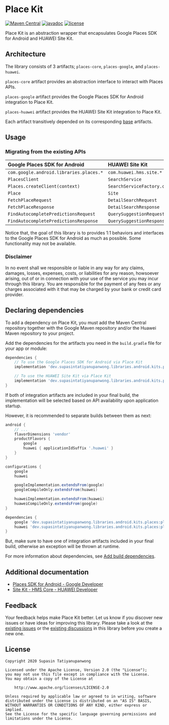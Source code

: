 # Place Kit

[![Maven Central](https://maven-badges.herokuapp.com/maven-central/dev.supasintatiyanupanwong.libraries.android.kits.places/places-core/badge.svg)](https://search.maven.org/search?q=g:dev.supasintatiyanupanwong.libraries.android.kits.places)
[![javadoc](https://javadoc.io/badge2/dev.supasintatiyanupanwong.libraries.android.kits.places/places-core/javadoc.svg)](https://javadoc.io/doc/dev.supasintatiyanupanwong.libraries.android.kits.places/places-core)
[![license](https://img.shields.io/github/license/SupasinTatiyanupanwong/place-kit-android.svg)](https://www.apache.org/licenses/LICENSE-2.0)

Place Kit is an abstraction wrapper that encapsulates Google Places SDK for Android and HUAWEI Site Kit.

## Architecture

The library consists of 3 artifacts; `places-core`, `places-google`, and `places-huawei`.

`places-core` artifact provides an abstraction interface to interact with Places APIs.

`places-google` artifact provides the Google Places SDK for Android integration to Place Kit.

`places-huawei` artifact provides the HUAWEI Site Kit integration to Place Kit.

Each artifact transitively depended on its corresponding [base](https://github.com/SupasinTatiyanupanwong/android-kits-base) artifacts.

## Usage

### Migrating from the existing APIs

| Google Places SDK for Android             | HUAWEI Site Kit                         | Place Kit                                                      |
|:----------------------------------------- |:--------------------------------------- |:-------------------------------------------------------------- |
| ``com.google.android.libraries.places.*`` | ``com.huawei.hms.site.*``               | ``dev.supasintatiyanupanwong.libraries.android.kits.places.*`` |
| ``PlacesClient``                          | ``SearchService``                       | ``PlacesClient``                                               |
| ``Places.createClient(context)``          | ``SearchServiceFactory.create(context)``| ``PlaceKit.createClient(context)``                             |
| ``Place``                                 | ``Site``                                | ``Place``                                                      |
| ``FetchPlaceRequest``                     | ``DetailSearchRequest``                 | ``FetchPlaceRequest``                                          |
| ``FetchPlaceResponse``                    | ``DetailSearchResponse``                | ``FetchPlaceResponse``                                         |
| ``FindAutocompletePredictionsRequest``    | ``QuerySuggestionRequest``              | ``FindAutocompletePredictionsRequest``                         |
| ``FindAutocompletePredictionsResponse``   | ``QuerySuggestionResponse``             | ``FindAutocompletePredictionsResponse``                        |

Notice that, the goal of this library is to provides 1:1 behaviors and interfaces to the Google Places SDK for Android as much as possible. Some functionality may not be available.

### Disclaimer

In no event shall we responsible or liable in any way for any claims, damages, losses, expenses, costs, or liabilities for any reason, howsoever arising, out of or in connection with your use of the service you may incur through this library. You are responsible for the payment of any fees or any charges associated with it that may be charged by your bank or credit card provider.

## Declaring dependencies

To add a dependency on Place Kit, you must add the Maven Central repository together with the Google Maven repository and/or the Huawei Maven repository to your project.

Add the dependencies for the artifacts you need in the `build.gradle` file for your app or module:

```groovy
dependencies {
    // To use the Google Places SDK for Android via Place Kit
    implementation 'dev.supasintatiyanupanwong.libraries.android.kits.places:places-google:1.0.0'

    // To use the HUAWEI Site Kit via Place Kit
    implementation 'dev.supasintatiyanupanwong.libraries.android.kits.places:places-huawei:1.0.0'
}
```

If both of integration artifacts are included in your final build, the implementation will be selected based on API availability upon application startup.

However, it is recommended to separate builds between them as next:

```groovy
android {
    // ...
    flavorDimensions 'vendor'
    productFlavors {
        google
        huawei { applicationIdSuffix '.huawei' }
    }
}

configurations {
    google
    huawei

    googleImplementation.extendsFrom(google)
    googleCompileOnly.extendsFrom(huawei)

    huaweiImplementation.extendsFrom(huawei)
    huaweiCompileOnly.extendsFrom(google)
}

dependencies {
    google 'dev.supasintatiyanupanwong.libraries.android.kits.places:places-google:1.0.0'
    huawei 'dev.supasintatiyanupanwong.libraries.android.kits.places:places-huawei:1.0.0'
}
```

But, make sure to have one of integration artifacts included in your final build, otherwise an exception will be thrown at runtime.

For more information about dependencies, see [Add build dependencies](https://developer.android.com/studio/build/dependencies).

## Additional documentation

* [Places SDK for Android - Google Developer](https://developers.google.com/places/android-sdk/overview)
* [Site Kit - HMS Core - HUAWEI Developer](https://developer.huawei.com/consumer/en/hms/huawei-sitekit/)

## Feedback

Your feedback helps make Place Kit better. Let us know if you discover new issues or have ideas for improving this library.
Please take a look at the [existing issues](https://github.com/SupasinTatiyanupanwong/place-kit-android/issues) or the [existing discussions](https://github.com/SupasinTatiyanupanwong/place-kit-android/discussions) in this library before you create a new one.

## License

```
Copyright 2020 Supasin Tatiyanupanwong

Licensed under the Apache License, Version 2.0 (the "License");
you may not use this file except in compliance with the License.
You may obtain a copy of the License at

    http://www.apache.org/licenses/LICENSE-2.0

Unless required by applicable law or agreed to in writing, software
distributed under the License is distributed on an "AS IS" BASIS,
WITHOUT WARRANTIES OR CONDITIONS OF ANY KIND, either express or implied.
See the License for the specific language governing permissions and
limitations under the License.
```
